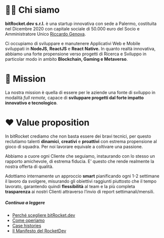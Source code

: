 # 🖐🏻 Chi siamo

**bitRocket.dev s.r.l.** è una startup innovativa con sede a Palermo, costituita nel Dicembre 2020 con capitale sociale di 50.000 euro del Socio e Amministratore Unico [Riccardo Genova](https://github.com/riccardogenova-bitrocketdev).

Ci occupiamo di sviluppare e manutenere Applicativi Web e Mobile sviluppati in **NodeJS**, **ReactJS** e **React** **Native.** In quanto realtà innovativa, abbiamo una forte propensione verso progetti di Ricerca e Sviluppo in particolar modo in ambito **Blockchain, Gaming e Metaverso**.

# 🚀 Mission

La nostra mission è quella di essere per le aziende una fonte di sviluppo in modalità _full remote,_ capace di **sviluppare progetti dal forte impatto innovativo e tecnologico**.

# ❤️ Value proposition

In bitRocket crediamo che non basta essere dei bravi tecnici, per questo reclutiamo talenti **dinamici**, **creativi** e **proattivi** con estrema propensione al gioco di squadra. Per noi lavorare equivale a coltivare una passione.

Abbiamo a cuore ogni Cliente che seguiamo, instaurando con lo stesso un rapporto amichevole, di estrema fiducia. E’ questo che rende realmente la nostra offerta di qualità.

Adottiamo internamente un approccio **smart** pianificando ogni 1-2 settimane il lavoro da svolgere, misurando gli obiettivi raggiunti piuttosto che il tempo lavorato, garantendo quindi **flessibilità** al team e la più completa **trasparenza** ai nostri Clienti attraverso l’invio di report settimanali/mensili.

##### Continua a leggere

- [Perché scegliere bitRocket.dev](./WHY_BITROCKET-DEV.md)
- [Come operiamo](./ABOUT.md)
- [Case histories](./CASE_HISTORIES.md)
- [Il Manifesto del RocketDev](./MANIFEST.md)
